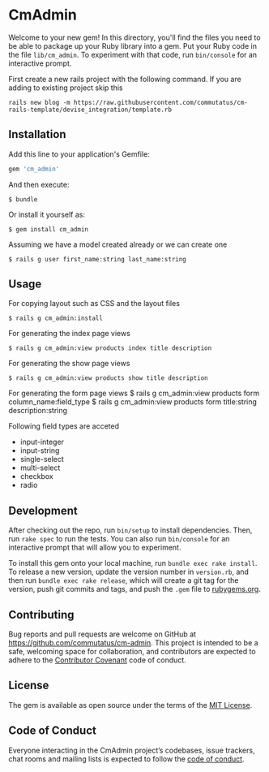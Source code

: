 # CmAdmin

Welcome to your new gem! In this directory, you'll find the files you need to be able to package up your Ruby library into a gem. Put your Ruby code in the file `lib/cm_admin`. To experiment with that code, run `bin/console` for an interactive prompt.

First create a new rails project with the following command. If you are adding to existing project skip this

```
rails new blog -m https://raw.githubusercontent.com/commutatus/cm-rails-template/devise_integration/template.rb
```

## Installation

Add this line to your application's Gemfile:

```ruby
gem 'cm_admin'
```

And then execute:

    $ bundle

Or install it yourself as:

    $ gem install cm_admin

Assuming we have a model created already or we can create one

    $ rails g user first_name:string last_name:string


## Usage

For copying layout such as CSS and the layout files

    $ rails g cm_admin:install

For generating the index page views

    $ rails g cm_admin:view products index title description

For generating the show page views

    $ rails g cm_admin:view products show title description

For generating the form page views
    $ rails g cm_admin:view products form column_name:field_type
    $ rails g cm_admin:view products form title:string description:string

Following field types are acceted

* input-integer
* input-string
* single-select
* multi-select
* checkbox
* radio


## Development

After checking out the repo, run `bin/setup` to install dependencies. Then, run `rake spec` to run the tests. You can also run `bin/console` for an interactive prompt that will allow you to experiment.

To install this gem onto your local machine, run `bundle exec rake install`. To release a new version, update the version number in `version.rb`, and then run `bundle exec rake release`, which will create a git tag for the version, push git commits and tags, and push the `.gem` file to [rubygems.org](https://rubygems.org).

## Contributing

Bug reports and pull requests are welcome on GitHub at https://github.com/commutatus/cm-admin. This project is intended to be a safe, welcoming space for collaboration, and contributors are expected to adhere to the [Contributor Covenant](http://contributor-covenant.org) code of conduct.

## License

The gem is available as open source under the terms of the [MIT License](https://opensource.org/licenses/MIT).

## Code of Conduct

Everyone interacting in the CmAdmin project’s codebases, issue trackers, chat rooms and mailing lists is expected to follow the [code of conduct](https://github.com/[USERNAME]/cm-admin/blob/master/CODE_OF_CONDUCT.md).
